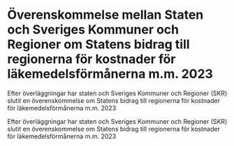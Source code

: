 # Överenskommelse mellan Staten och Sveriges Kommuner och Regioner om Statens bidrag till regionerna för kostnader för läkemedelsförmånerna m.m. 2023

Efter överläggningar har staten och Sveriges Kommuner och Regioner (SKR) slutit en överenskommelse om Statens bidrag till regionerna för kostnader för läkemedelsförmånerna m.m. 2023

Efter överläggningar har staten och Sveriges Kommuner och Regioner (SKR) slutit en överenskommelse om Statens bidrag till regionerna för kostnader för läkemedelsförmånerna m.m. 2023
